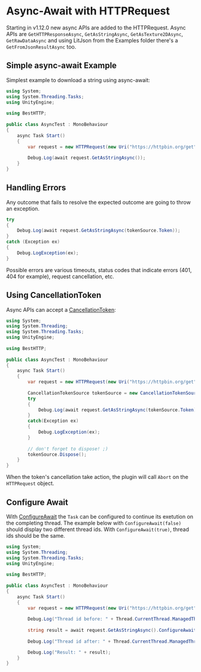 # Async-Await with HTTPRequest

Starting in v1.12.0 new async APIs are added to the HTTPRequest. Async APIs are `GetHTTPResponseAsync`, `GetAsStringAsync`, `GetAsTexture2DAsync`, `GetRawDataAsync` and using LitJson from the Examples folder there's a `GetFromJsonResultAsync` too.

## Simple async-await Example

Simplest example to download a string using async-await:
```csharp
using System;
using System.Threading.Tasks;
using UnityEngine;
 
using BestHTTP;
 
public class AsyncTest : MonoBehaviour
{
    async Task Start()
    {
        var request = new HTTPRequest(new Uri("https://httpbin.org/get"));
 
        Debug.Log(await request.GetAsStringAsync());
    }
}
```

## Handling Errors

Any outcome that fails to resolve the expected outcome are going to throw an exception.

```csharp
try
{
    Debug.Log(await request.GetAsStringAsync(tokenSource.Token));
}
catch (Exception ex)
{
    Debug.LogException(ex);
}
```

Possible errors are various timeouts, status codes that indicate errors (401, 404 for example), request cancellation, etc.


## Using CancellationToken

Async APIs can accept a [CancellationToken](https://docs.microsoft.com/en-us/dotnet/api/system.threading.cancellationtoken?view=netstandard-2.0):

```csharp
using System;
using System.Threading;
using System.Threading.Tasks;
using UnityEngine;
 
using BestHTTP;
 
public class AsyncTest : MonoBehaviour
{
    async Task Start()
    {
        var request = new HTTPRequest(new Uri("https://httpbin.org/get"));
 
        CancellationTokenSource tokenSource = new CancellationTokenSource(TimeSpan.FromSeconds(10));
        try
        {
            Debug.Log(await request.GetAsStringAsync(tokenSource.Token));
        }
        catch(Exception ex)
        {
            Debug.LogException(ex);
        }
 
        // don't forget to dispose! ;)
        tokenSource.Dispose();
    }
}
```

When the token's cancellation take action, the plugin will call `Abort` on the `HTTPRequest` object.


## Configure Await

With [ConfigureAwait](https://docs.microsoft.com/en-us/dotnet/api/system.threading.tasks.task.configureawait?view=netstandard-2.0) the `Task` can be configured to continue its exetution on the completing thread. The example below with `ConfigureAwait(false)` should display two different thread ids. With `ConfigureAwait(true)`, thread ids should be the same.

```csharp
using System;
using System.Threading;
using System.Threading.Tasks;
using UnityEngine;
 
using BestHTTP;
 
public class AsyncTest : MonoBehaviour
{
    async Task Start()
    {
        var request = new HTTPRequest(new Uri("https://httpbin.org/get"));
 
        Debug.Log("Thread id before: " + Thread.CurrentThread.ManagedThreadId);
 
        string result = await request.GetAsStringAsync().ConfigureAwait(false);
 
        Debug.Log("Thread id after: " + Thread.CurrentThread.ManagedThreadId);

        Debug.Log("Result: " + result);
    }
}
```